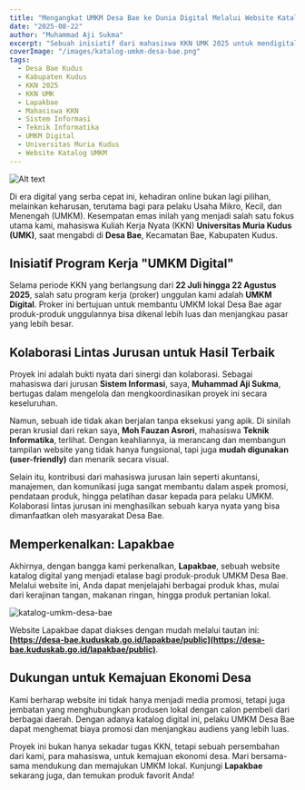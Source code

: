 ```yaml
---
title: "Mengangkat UMKM Desa Bae ke Dunia Digital Melalui Website Katalog Lapakbae"
date: "2025-08-22"
author: "Muhammad Aji Sukma"
excerpt: "Sebuah inisiatif dari mahasiswa KKN UMK 2025 untuk mendigitalisasi UMKM di Desa Bae, Kudus, melalui platform katalog online bernama Lapakbae. Proyek kolaborasi lintas jurusan ini bertujuan untuk memperluas jangkauan pasar produk lokal."
coverImage: "/images/katalog-umkm-desa-bae.png"
tags:
  - Desa Bae Kudus
  - Kabupaten Kudus
  - KKN 2025
  - KKN UMK
  - Lapakbae
  - Mahasiswa KKN
  - Sistem Informasi
  - Teknik Informatika
  - UMKM Digital
  - Universitas Muria Kudus
  - Website Katalog UMKM
---
```


![Alt text](/images/katalog-umkm-desa-bae.png)

Di era digital yang serba cepat ini, kehadiran online bukan lagi pilihan, melainkan keharusan, terutama bagi para pelaku Usaha Mikro, Kecil, dan Menengah (UMKM). Kesempatan emas inilah yang menjadi salah satu fokus utama kami, mahasiswa Kuliah Kerja Nyata (KKN) **Universitas Muria Kudus (UMK)**, saat mengabdi di **Desa Bae**, Kecamatan Bae, Kabupaten Kudus.

## Inisiatif Program Kerja "UMKM Digital"

Selama periode KKN yang berlangsung dari **22 Juli hingga 22 Agustus 2025**, salah satu program kerja (proker) unggulan kami adalah **UMKM Digital**. Proker ini bertujuan untuk membantu UMKM lokal Desa Bae agar produk-produk unggulannya bisa dikenal lebih luas dan menjangkau pasar yang lebih besar.

## Kolaborasi Lintas Jurusan untuk Hasil Terbaik

Proyek ini adalah bukti nyata dari sinergi dan kolaborasi. Sebagai mahasiswa dari jurusan **Sistem Informasi**, saya, **Muhammad Aji Sukma**, bertugas dalam mengelola dan mengkoordinasikan proyek ini secara keseluruhan.

Namun, sebuah ide tidak akan berjalan tanpa eksekusi yang apik. Di sinilah peran krusial dari rekan saya, **Moh Fauzan Asrori**, mahasiswa **Teknik Informatika**, terlihat. Dengan keahliannya, ia merancang dan membangun tampilan website yang tidak hanya fungsional, tapi juga **mudah digunakan (user-friendly)** dan menarik secara visual.

Selain itu, kontribusi dari mahasiswa jurusan lain seperti akuntansi, manajemen, dan komunikasi juga sangat membantu dalam aspek promosi, pendataan produk, hingga pelatihan dasar kepada para pelaku UMKM. Kolaborasi lintas jurusan ini menghasilkan sebuah karya nyata yang bisa dimanfaatkan oleh masyarakat Desa Bae.

## Memperkenalkan: Lapakbae

Akhirnya, dengan bangga kami perkenalkan, **Lapakbae**, sebuah website katalog digital yang menjadi etalase bagi produk-produk UMKM Desa Bae. Melalui website ini, Anda dapat menjelajahi berbagai produk khas, mulai dari kerajinan tangan, makanan ringan, hingga produk pertanian lokal.

![katalog-umkm-desa-bae](/images/katalog-umkm-desa-bae.png)

Website Lapakbae dapat diakses dengan mudah melalui tautan ini: **[https://desa-bae.kuduskab.go.id/lapakbae/public](https://desa-bae.kuduskab.go.id/lapakbae/public)**.

## Dukungan untuk Kemajuan Ekonomi Desa

Kami berharap website ini tidak hanya menjadi media promosi, tetapi juga jembatan yang menghubungkan produsen lokal dengan calon pembeli dari berbagai daerah. Dengan adanya katalog digital ini, pelaku UMKM Desa Bae dapat menghemat biaya promosi dan menjangkau audiens yang lebih luas.

Proyek ini bukan hanya sekadar tugas KKN, tetapi sebuah persembahan dari kami, para mahasiswa, untuk kemajuan ekonomi desa. Mari bersama-sama mendukung dan memajukan UMKM lokal. Kunjungi **Lapakbae** sekarang juga, dan temukan produk favorit Anda!
